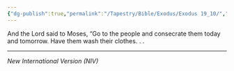 ```yaml
---
{"dg-publish":true,"permalink":"/Tapestry/Bible/Exodus/Exodus 19_10/","title":"Exodus 19:10","hide":true,"tags":["bible-verse","bible-verse"],"dgHomeLink":true,"dgShowLocalGraph":true,"dgEnableSearch":true}
---
```



And the Lord said to Moses, “Go to the people and consecrate them today and tomorrow. Have them wash their clothes. . . 

---
*New International Version (NIV)*